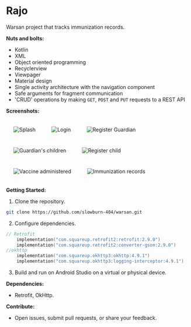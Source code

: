 # Rajo

Warsan project that tracks immunization records.

**Nuts and bolts:**

- Kotlin
- XML
- Object oriented programming
- Recyclerview
- Viewpager
- Material design
- Single activity architecture with the navigation component
- Safe arguments for fragment communication
- 'CRUD' operations by making `GET`, `POST` and `PUT` requests to a REST API

**Screenshots:**
<p allign="center">
<img src="screenshots/splash.jpg" alt="Splash" style="padding: 20px">
<img src="screenshots/login.jpg" alt="Login" style="padding: 20px">
<img src="screenshots/register_guardian.jpg" alt="Register Guardian" style="padding: 20px">
<img src="screenshots/children.jpg" alt="Guardian's children" style="padding: 20px">
<img src="screenshots/register_child.jpg" alt="Register child" style="padding: 20px">
<img src="screenshots/vaccine.jpg" alt="Vaccine administered" style="padding: 20px">
<img src="screenshots/records.jpg" alt="Immunization records" style="padding: 20px">
</p>

**Getting Started:**

1. Clone the repository.

```bash
git clone https://github.com/slowburn-404/warsan.git
```

2. Configure dependencies.

```kotlin
// Retrofit
    implementation("com.squareup.retrofit2:retrofit:2.9.0")
    implementation("com.squareup.retrofit2:converter-gson:2.9.0")
//okhttp
    implementation("com.squareup.okhttp3:okhttp:4.9.1")
    implementation("com.squareup.okhttp3:logging-interceptor:4.9.1")
```

3. Build and run on Android Studio on a virtual or physical device.

**Dependencies:**

- Retrofit, OkHttp.

**Contribute:**

- Open issues, submit pull requests, or share your feedback.
